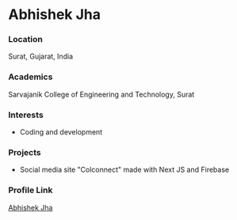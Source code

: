 # Abhishek Jha

### Location

Surat, Gujarat, India

### Academics

Sarvajanik College of Engineering and Technology, Surat

### Interests

- Coding and development

### Projects

- Social media site "Colconnect" made with Next JS and Firebase

### Profile Link

[Abhishek Jha](https://github.com/abhijhacodes)
